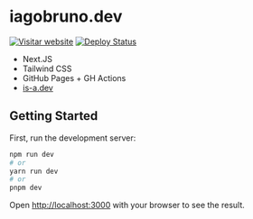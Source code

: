 # iagobruno.dev

[![Visitar website](https://img.shields.io/website/https/iagobruno.is-a.dev.svg)](https://iagobruno.is-a.dev/)
[![Deploy Status](https://github.com/iagobruno/iagobruno.dev/actions/workflows/deploy.yml/badge.svg)](https://github.com/iagobruno/iagobruno.dev/actions/workflows/deploy.yml)

- Next.JS
- Tailwind CSS
- GitHub Pages + GH Actions
- [is-a.dev](https://www.is-a.dev/)

## Getting Started

First, run the development server:

```bash
npm run dev
# or
yarn run dev
# or
pnpm dev
```

Open [http://localhost:3000](http://localhost:3000) with your browser to see the result.

